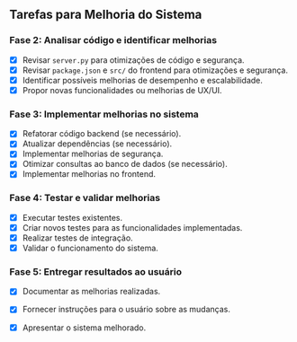 ## Tarefas para Melhoria do Sistema

### Fase 2: Analisar código e identificar melhorias
- [x] Revisar `server.py` para otimizações de código e segurança.
- [x] Revisar `package.json` e `src/` do frontend para otimizações e segurança.
- [x] Identificar possíveis melhorias de desempenho e escalabilidade.
- [x] Propor novas funcionalidades ou melhorias de UX/UI.

### Fase 3: Implementar melhorias no sistema
- [x] Refatorar código backend (se necessário).
- [x] Atualizar dependências (se necessário).
- [x] Implementar melhorias de segurança.
- [x] Otimizar consultas ao banco de dados (se necessário).
- [x] Implementar melhorias no frontend.

### Fase 4: Testar e validar melhorias
- [x] Executar testes existentes.
- [x] Criar novos testes para as funcionalidades implementadas.
- [x] Realizar testes de integração.
- [x] Validar o funcionamento do sistema.

### Fase 5: Entregar resultados ao usuário
- [x] Documentar as melhorias realizadas.
- [x] Fornecer instruções para o usuário sobre as mudanças.
- [x] Apresentar o sistema melhorado.

